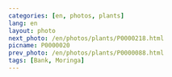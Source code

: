 ```yaml
---
categories: [en, photos, plants]
lang: en
layout: photo
next_photo: /en/photos/plants/P0000218.html
picname: P0000020
prev_photo: /en/photos/plants/P0000088.html
tags: [Bank, Moringa]
---
```

